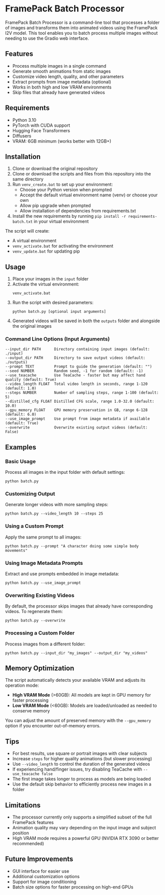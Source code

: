 # FramePack Batch Processor

FramePack Batch Processor is a command-line tool that processes a folder of images and transforms them into animated videos using the FramePack I2V model. This tool enables you to batch process multiple images without needing to use the Gradio web interface.

## Features

- Process multiple images in a single command
- Generate smooth animations from static images
- Customize video length, quality, and other parameters
- Extract prompts from image metadata (optional)
- Works in both high and low VRAM environments
- Skip files that already have generated videos

## Requirements

- Python 3.10
- PyTorch with CUDA support
- Hugging Face Transformers
- Diffusers
- VRAM: 6GB minimum (works better with 12GB+)

## Installation

1. Clone or download the original repository
2. Clone or download the scripts and files from this repository into the same directory
3. Run `venv_create.bat` to set up your environment:
   - Choose your Python version when prompted
   - Accept the default virtual environment name (venv) or choose your own
   - Allow pip upgrade when prompted
   - Allow installation of dependencies from requirements.txt
4. Install the new requirements by running `pip install -r requirements-batch.txt` in your virtual environment

The script will create:
- A virtual environment
- `venv_activate.bat` for activating the environment
- `venv_update.bat` for updating pip

## Usage

1. Place your images in the `input` folder
2. Activate the virtual environment:
   ```
   venv_activate.bat
   ```
3. Run the script with desired parameters:
   ```
   python batch.py [optional input arguments]
   ```
4. Generated videos will be saved in both the `outputs` folder and alongside the original images

### Command Line Options (Input Arguments)

```
--input_dir PATH      Directory containing input images (default: ./input)
--output_dir PATH     Directory to save output videos (default: ./outputs)
--prompt TEXT         Prompt to guide the generation (default: "")
--seed NUMBER         Random seed, -1 for random (default: -1)
--use_teacache        Use TeaCache - faster but may affect hand quality (default: True)
--video_length FLOAT  Total video length in seconds, range 1-120 (default: 1.0)
--steps NUMBER        Number of sampling steps, range 1-100 (default: 5)
--distilled_cfg FLOAT Distilled CFG scale, range 1.0-32.0 (default: 10.0)
--gpu_memory FLOAT    GPU memory preservation in GB, range 6-128 (default: 6.0)
--use_image_prompt    Use prompt from image metadata if available (default: True)
--overwrite           Overwrite existing output videos (default: False)
```

## Examples

### Basic Usage
Process all images in the input folder with default settings:
```
python batch.py
```

### Customizing Output
Generate longer videos with more sampling steps:
```
python batch.py --video_length 10 --steps 25
```

### Using a Custom Prompt
Apply the same prompt to all images:
```
python batch.py --prompt "A character doing some simple body movements"
```

### Using Image Metadata Prompts
Extract and use prompts embedded in image metadata:
```
python batch.py --use_image_prompt
```

### Overwriting Existing Videos
By default, the processor skips images that already have corresponding videos. To regenerate them:
```
python batch.py --overwrite
```

### Processing a Custom Folder
Process images from a different folder:
```
python batch.py --input_dir "my_images" --output_dir "my_videos"
```

## Memory Optimization

The script automatically detects your available VRAM and adjusts its operation mode:
- **High VRAM Mode** (>60GB): All models are kept in GPU memory for faster processing
- **Low VRAM Mode** (<60GB): Models are loaded/unloaded as needed to conserve memory

You can adjust the amount of preserved memory with the `--gpu_memory` option if you encounter out-of-memory errors.

## Tips

- For best results, use square or portrait images with clear subjects
- Increase `steps` for higher quality animations (but slower processing)
- Use `--video_length` to control the duration of the generated videos
- If experiencing hand/finger issues, try disabling TeaCache with `--use_teacache false`
- The first image takes longer to process as models are being loaded
- Use the default skip behavior to efficiently process new images in a folder

## Limitations

- The processor currently only supports a simplified subset of the full FramePack features
- Animation quality may vary depending on the input image and subject position
- High VRAM mode requires a powerful GPU (NVIDIA RTX 3090 or better recommended)

## Future Improvements

- GUI interface for easier use
- Additional customization options
- Support for image conditioning
- Batch size options for faster processing on high-end GPUs
